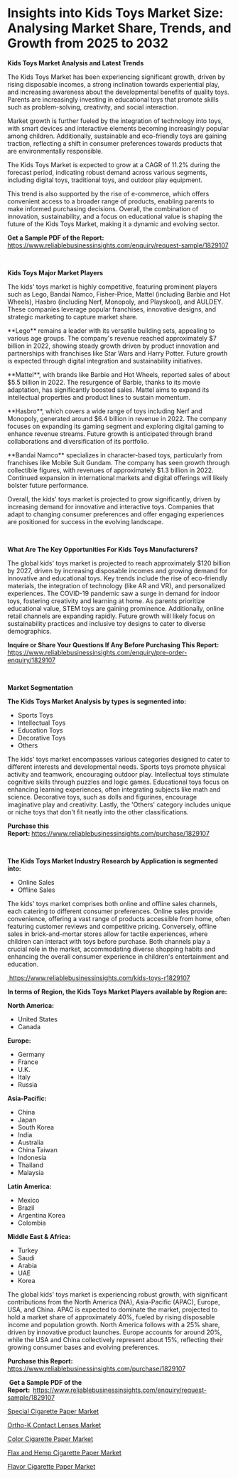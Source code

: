 <p><h1>Insights into Kids Toys Market Size: Analysing Market Share, Trends, and Growth from 2025 to 2032</h1></p><p><strong>Kids Toys Market Analysis and Latest Trends</strong></p>
<p><p>The Kids Toys Market has been experiencing significant growth, driven by rising disposable incomes, a strong inclination towards experiential play, and increasing awareness about the developmental benefits of quality toys. Parents are increasingly investing in educational toys that promote skills such as problem-solving, creativity, and social interaction. </p><p>Market growth is further fueled by the integration of technology into toys, with smart devices and interactive elements becoming increasingly popular among children. Additionally, sustainable and eco-friendly toys are gaining traction, reflecting a shift in consumer preferences towards products that are environmentally responsible. </p><p>The Kids Toys Market is expected to grow at a CAGR of 11.2% during the forecast period, indicating robust demand across various segments, including digital toys, traditional toys, and outdoor play equipment. </p><p>This trend is also supported by the rise of e-commerce, which offers convenient access to a broader range of products, enabling parents to make informed purchasing decisions. Overall, the combination of innovation, sustainability, and a focus on educational value is shaping the future of the Kids Toys Market, making it a dynamic and evolving sector.</p></p>
<p><strong>Get a Sample PDF of the Report:&nbsp;</strong> <a href="https://www.reliablebusinessinsights.com/enquiry/request-sample/1829107?utm_campaign=84&utm_medium=2&utm_source=Github&utm_content=ia&utm_term=09022025&utm_id=kids-toys">https://www.reliablebusinessinsights.com/enquiry/request-sample/1829107</a></p>
<p>&nbsp;</p>
<p><strong>Kids Toys Major Market Players</strong></p>
<p><p>The kids' toys market is highly competitive, featuring prominent players such as Lego, Bandai Namco, Fisher-Price, Mattel (including Barbie and Hot Wheels), Hasbro (including Nerf, Monopoly, and Playskool), and AULDEY. These companies leverage popular franchises, innovative designs, and strategic marketing to capture market share.</p><p>**Lego** remains a leader with its versatile building sets, appealing to various age groups. The company's revenue reached approximately $7 billion in 2022, showing steady growth driven by product innovation and partnerships with franchises like Star Wars and Harry Potter. Future growth is expected through digital integration and sustainability initiatives.</p><p>**Mattel**, with brands like Barbie and Hot Wheels, reported sales of about $5.5 billion in 2022. The resurgence of Barbie, thanks to its movie adaptation, has significantly boosted sales. Mattel aims to expand its intellectual properties and product lines to sustain momentum.</p><p>**Hasbro**, which covers a wide range of toys including Nerf and Monopoly, generated around $6.4 billion in revenue in 2022. The company focuses on expanding its gaming segment and exploring digital gaming to enhance revenue streams. Future growth is anticipated through brand collaborations and diversification of its portfolio.</p><p>**Bandai Namco** specializes in character-based toys, particularly from franchises like Mobile Suit Gundam. The company has seen growth through collectible figures, with revenues of approximately $1.3 billion in 2022. Continued expansion in international markets and digital offerings will likely bolster future performance.</p><p>Overall, the kids' toys market is projected to grow significantly, driven by increasing demand for innovative and interactive toys. Companies that adapt to changing consumer preferences and offer engaging experiences are positioned for success in the evolving landscape.</p></p>
<p>&nbsp;</p>
<p><strong>What Are The Key Opportunities For Kids Toys Manufacturers?</strong></p>
<p><p>The global kids' toys market is projected to reach approximately $120 billion by 2027, driven by increasing disposable incomes and growing demand for innovative and educational toys. Key trends include the rise of eco-friendly materials, the integration of technology (like AR and VR), and personalized experiences. The COVID-19 pandemic saw a surge in demand for indoor toys, fostering creativity and learning at home. As parents prioritize educational value, STEM toys are gaining prominence. Additionally, online retail channels are expanding rapidly. Future growth will likely focus on sustainability practices and inclusive toy designs to cater to diverse demographics.</p></p>
<p><strong>Inquire or Share Your Questions If Any Before Purchasing This Report:</strong> <a href="https://www.reliablebusinessinsights.com/enquiry/pre-order-enquiry/1829107?utm_campaign=84&utm_medium=2&utm_source=Github&utm_content=ia&utm_term=09022025&utm_id=kids-toys">https://www.reliablebusinessinsights.com/enquiry/pre-order-enquiry/1829107</a></p>
<p>&nbsp;</p>
<p><strong>Market Segmentation</strong></p>
<p><strong>The Kids Toys Market Analysis by types is segmented into:</strong></p>
<p><ul><li>Sports Toys</li><li>Intellectual Toys</li><li>Education Toys</li><li>Decorative Toys</li><li>Others</li></ul></p>
<p><p>The kids' toys market encompasses various categories designed to cater to different interests and developmental needs. Sports toys promote physical activity and teamwork, encouraging outdoor play. Intellectual toys stimulate cognitive skills through puzzles and logic games. Educational toys focus on enhancing learning experiences, often integrating subjects like math and science. Decorative toys, such as dolls and figurines, encourage imaginative play and creativity. Lastly, the 'Others' category includes unique or niche toys that don't fit neatly into the other classifications.</p></p>
<p><strong>Purchase this Report:&nbsp;</strong><a href="https://www.reliablebusinessinsights.com/purchase/1829107?utm_campaign=84&utm_medium=2&utm_source=Github&utm_content=ia&utm_term=09022025&utm_id=kids-toys">https://www.reliablebusinessinsights.com/purchase/1829107</a></p>
<p>&nbsp;</p>
<p><strong>The Kids Toys Market Industry Research by Application is segmented into:</strong></p>
<p><ul><li>Online Sales</li><li>Offline Sales</li></ul></p>
<p><p>The kids' toys market comprises both online and offline sales channels, each catering to different consumer preferences. Online sales provide convenience, offering a vast range of products accessible from home, often featuring customer reviews and competitive pricing. Conversely, offline sales in brick-and-mortar stores allow for tactile experiences, where children can interact with toys before purchase. Both channels play a crucial role in the market, accommodating diverse shopping habits and enhancing the overall consumer experience in children's entertainment and education.</p></p>
<p><a href="https://www.reliablebusinessinsights.com/kids-toys-r1829107?utm_campaign=84&utm_medium=2&utm_source=Github&utm_content=ia&utm_term=09022025&utm_id=kids-toys">&nbsp;https://www.reliablebusinessinsights.com/kids-toys-r1829107</a></p>
<p><strong>In terms of Region, the Kids Toys Market Players available by Region are:</strong></p>
<p>
    <p> <strong> North America: </strong>
        <ul>
            <li>United States</li>
            <li>Canada</li>
        </ul>
        </p> 
    <p> <strong> Europe: </strong>
        <ul>
            <li>Germany</li>
            <li>France</li>
            <li>U.K.</li>
            <li>Italy</li>
            <li>Russia</li>
        </ul>
        </p> 
    <p> <strong> Asia-Pacific: </strong>
        <ul>
            <li>China</li>
            <li>Japan</li>
            <li>South Korea</li>
            <li>India</li>
            <li>Australia</li>
            <li>China Taiwan</li>
            <li>Indonesia</li>
            <li>Thailand</li>
            <li>Malaysia</li>
        </ul>
        </p> 
    <p> <strong> Latin America: </strong>
        <ul>
            <li>Mexico</li>
            <li>Brazil</li>
            <li>Argentina Korea</li>
            <li>Colombia</li>
        </ul>
        </p> 
    <p> <strong> Middle East & Africa: </strong>
        <ul>
            <li>Turkey</li>
            <li>Saudi</li>
            <li>Arabia</li>
            <li>UAE</li>
            <li>Korea</li>
        </ul>
    </p>
    </p>
<p><p>The global kids' toys market is experiencing robust growth, with significant contributions from the North America (NA), Asia-Pacific (APAC), Europe, USA, and China. APAC is expected to dominate the market, projected to hold a market share of approximately 40%, fueled by rising disposable income and population growth. North America follows with a 25% share, driven by innovative product launches. Europe accounts for around 20%, while the USA and China collectively represent about 15%, reflecting their growing consumer bases and evolving preferences.</p></p>
<p><strong>Purchase this Report: </strong><a href="https://www.reliablebusinessinsights.com/purchase/1829107?utm_campaign=84&utm_medium=2&utm_source=Github&utm_content=ia&utm_term=09022025&utm_id=kids-toys">https://www.reliablebusinessinsights.com/purchase/1829107</a></p>
<p>&nbsp;<strong>Get a Sample PDF of the Report:&nbsp;&nbsp;</strong><a href="https://www.reliablebusinessinsights.com/enquiry/request-sample/1829107?utm_campaign=84&utm_medium=2&utm_source=Github&utm_content=ia&utm_term=09022025&utm_id=kids-toys">https://www.reliablebusinessinsights.com/enquiry/request-sample/1829107</a></p>
<p><strong></strong></p>
<p><p><a href="https://github.com/gyenesephacy/Market-Research-Report-List-1/blob/main/special-cigarette-paper-market.md?utm_campaign=84&utm_medium=2&utm_source=Github&utm_content=ia&utm_term=09022025&utm_id=kids-toys">Special Cigarette Paper Market</a></p><p><a href="https://github.com/tsininazzy/Market-Research-Report-List-1/blob/main/ortho-k-contact-lenses-market.md?utm_campaign=84&utm_medium=2&utm_source=Github&utm_content=ia&utm_term=09022025&utm_id=kids-toys">Ortho-K Contact Lenses Market</a></p><p><a href="https://github.com/kaddahblejc/Market-Research-Report-List-1/blob/main/color-cigarette-paper-market.md?utm_campaign=84&utm_medium=2&utm_source=Github&utm_content=ia&utm_term=09022025&utm_id=kids-toys">Color Cigarette Paper Market</a></p><p><a href="https://github.com/fatumobinnu/Market-Research-Report-List-1/blob/main/flax-and-hemp-cigarette-paper-market.md?utm_campaign=84&utm_medium=2&utm_source=Github&utm_content=ia&utm_term=09022025&utm_id=kids-toys">Flax and Hemp Cigarette Paper Market</a></p><p><a href="https://github.com/pidlisseas/Market-Research-Report-List-1/blob/main/flavor-cigarette-paper-market.md?utm_campaign=84&utm_medium=2&utm_source=Github&utm_content=ia&utm_term=09022025&utm_id=kids-toys">Flavor Cigarette Paper Market</a></p></p>
